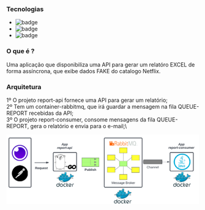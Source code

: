 ### Tecnologias

- <img src="https://badges.aleen42.com/src/java.svg" alt="badge"/> 
- <img src="https://badges.aleen42.com/src/golang.svg" alt="badge"/> 
- <img src="https://badges.aleen42.com/src/docker.svg" alt="badge"/> 

### O que é ?
Uma aplicação que disponibiliza uma API para gerar um relatóro EXCEL de forma assíncrona, que exibe dados FAKE do catalogo Netflix.

### Arquitetura
1º O projeto report-api fornece uma API para gerar um relatório;\
2º Tem um container-rabbitmq, que irá guardar a mensagem na fila QUEUE-REPORT recebidas da API;\
3º O projeto report-consumer, consome mensagens da fila QUEUE-REPORT, gera o relatório e envia para o e-mail;\

![](https://github.com/lucianoortizsilva/report-async-excel/blob/main/static/arquiteturaComFundo.png?raw=true)
